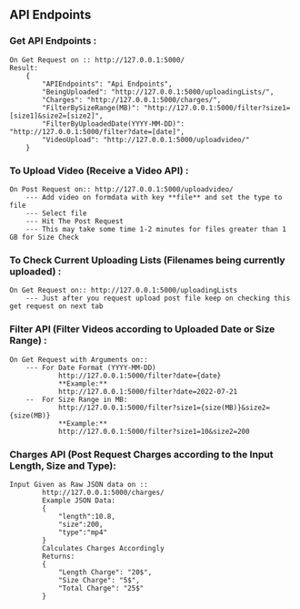 
## API Endpoints

### Get API Endpoints :
    On Get Request on :: http://127.0.0.1:5000/
    Result:
        {
            "APIEndpoints": "Api Endpoints", 
            "BeingUploaded": "http://127.0.0.1:5000/uploadingLists/", 
            "Charges": "http://127.0.0.1:5000/charges/", 
            "FilterBySizeRange(MB)": "http://127.0.0.1:5000/filter?size1=[size1]&size2=[size2]", 
            "FilterByUploadedDate(YYYY-MM-DD)": "http://127.0.0.1:5000/filter?date=[date]", 
            "VideoUpload": "http://127.0.0.1:5000/uploadvideo/"
        }

### To Upload Video (Receive a Video API) : 
    On Post Request on:: http://127.0.0.1:5000/uploadvideo/
        --- Add video on formdata with key **file** and set the type to file
        --- Select file
        --- Hit The Post Request 
        --- This may take some time 1-2 minutes for files greater than 1 GB for Size Check

### To Check Current Uploading Lists (Filenames being currently uploaded) :
    On Get Request on:: http://127.0.0.1:5000/uploadingLists
        --- Just after you request upload post file keep on checking this get request on next tab

### Filter API (Filter Videos according to Uploaded Date or Size Range) :
    On Get Request with Arguments on:: 
        --- For Date Format (YYYY-MM-DD)
                http://127.0.0.1:5000/filter?date={date}
                **Example:** 
                http://127.0.0.1:5000/filter?date=2022-07-21
        --  For Size Range in MB:
                http://127.0.0.1:5000/filter?size1={size(MB)}&size2={size(MB)}
                **Example:**
                http://127.0.0.1:5000/filter?size1=10&size2=200

### Charges API (Post Request Charges according to the Input Length, Size and Type):
    Input Given as Raw JSON data on ::
            http://127.0.0.1:5000/charges/
            Example JSON Data:
            {
                "length":10.8,
                "size":200,
                "type":"mp4"
            }
            Calculates Charges Accordingly
            Returns:
            {
                "Length Charge": "20$",
                "Size Charge": "5$",
                "Total Charge": "25$"
            }
